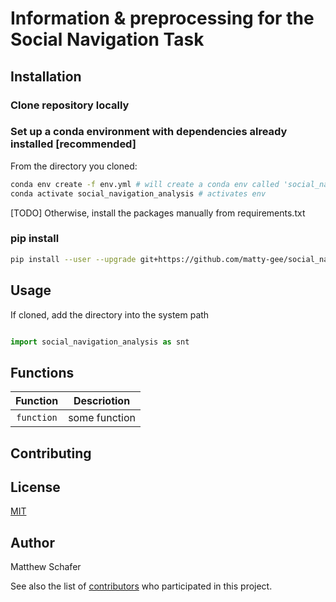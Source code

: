 # Information & preprocessing for the Social Navigation Task

## Installation

### Clone repository locally

### Set up a conda environment with dependencies already installed [recommended]

From the directory you cloned: 
```bash
conda env create -f env.yml # will create a conda env called 'social_navigation_analysis'
conda activate social_navigation_analysis # activates env
```
[TODO] Otherwise, install the packages manually from requirements.txt

### pip install
```bash
pip install --user --upgrade git+https://github.com/matty-gee/social_navigation_analysis.git
```

## Usage

If cloned, add the directory into the system path
```python
```

```python
import social_navigation_analysis as snt

```

## Functions

| Function | Descriotion |
| :----: | --- |
| `function` | some function |


## Contributing


## License
[MIT](https://choosealicense.com/licenses/mit/)

## Author

Matthew Schafer

See also the list of [contributors](https://github.com/your/project/contributors) who participated in this project.
